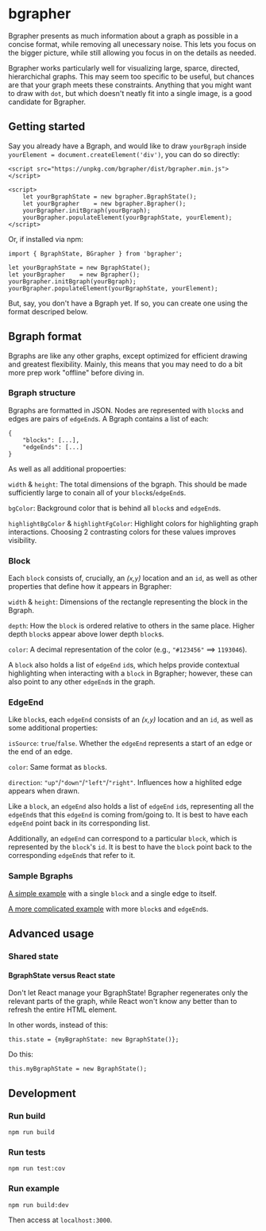 # bgrapher

Bgrapher presents as much information about a graph as possible in a concise format, while removing all unecessary noise. This lets you focus on the bigger picture, while still allowing you focus in on the details as needed.

Bgrapher works particularly well for visualizing large, sparce, directed, hierarchichal graphs. This may seem too specific to be useful, but chances are that your graph meets these constraints. Anything that you might want to draw with `dot`, but which doesn't neatly fit into a single image, is a good candidate for Bgrapher.

## Getting started

Say you already have a Bgraph, and would like to draw `yourBgraph` inside `yourElement = document.createElement('div')`, you can do so directly:

```
<script src="https://unpkg.com/bgrapher/dist/bgrapher.min.js"></script>

<script>
    let yourBgraphState = new bgrapher.BgraphState();
    let yourBgrapher    = new bgrapher.Bgrapher();
    yourBgrapher.initBgraph(yourBgraph);
    yourBgrapher.populateElement(yourBgraphState, yourElement);
</script>
```

Or, if installed via npm:

```
import { BgraphState, BGrapher } from 'bgrapher';

let yourBgraphState = new BgraphState();
let yourBgrapher    = new Bgrapher();
yourBgrapher.initBgraph(yourBgraph);
yourBgrapher.populateElement(yourBgraphState, yourElement);
```

But, say, you don't have a Bgraph yet. If so, you can create one using the format descriped below.

## Bgraph format

Bgraphs are like any other graphs, except optimized for efficient drawing and greatest flexibility. Mainly, this means that you may need to do a bit more prep work "offline" before diving in.

### Bgraph structure

Bgraphs are formatted in JSON. Nodes are represented with `block`s and edges are pairs of `edgeEnd`s. A Bgraph contains a list of each:

```
{
    "blocks": [...],
    "edgeEnds": [...]
}
```

As well as all additional propoerties:

`width` & `height`: The total dimensions of the bgraph. This should be made sufficiently large to conain all of your `block`s/`edgeEnd`s.

`bgColor`: Background color that is behind all `block`s and `edgeEnd`s.

`highlightBgColor` & `highlightFgColor`: Highlight colors for highlighting graph interactions. Choosing 2 contrasting colors for these values improves visibility.

### Block

Each `block` consists of, crucially, an _(`x`,`y`)_ location and an `id`, as well as other properties that define how it appears in Bgrapher:

`width` & `height`: Dimensions of the rectangle representing the block in the Bgraph.

`depth`: How the `block` is ordered relative to others in the same place. Higher depth `block`s appear above lower depth `block`s.

`color`: A decimal representation of the color (e.g., `"#123456"` ==> `1193046`).

A `block` also holds a list of `edgeEnd` `id`s, which helps provide contextual highlighting when interacting with a `block` in Bgrapher; however, these can also point to any other `edgeEnd`s in the graph.

### EdgeEnd

Like `block`s, each `edgeEnd` consists of an _(`x`,`y`)_ location and an `id`, as well as some additional properties:

`isSource`: `true`/`false`. Whether the `edgeEnd` represents a start of an edge or the end of an edge.

`color`: Same format as `block`s.

`direction`: `"up"`/`"down"`/`"left"`/`"right"`. Influences how a highlited edge appears when drawn.

Like a `block`, an `edgeEnd` also holds a list of `edgeEnd` `id`s, representing all the `edgeEnd`s that this `edgeEnd` is coming from/going to. It is best to have each `edgeEnd` point back in its corresponding list.

Additionally, an `edgeEnd` can correspond to a particular `block`, which is represented by the `block`'s `id`. It is best to have the `block` point back to the corresponding `edgeEnd`s that refer to it.

### Sample Bgraphs

[A simple example](test/bgraphs/oneedge.json) with a single `block` and a single edge to itself.

[A more complicated example](test/bgraphs/default.json) with more `block`s and `edgeEnd`s.

## Advanced usage

### Shared state

#### BgraphState versus React state

Don't let React manage your BgraphState! Bgrapher regenerates only the relevant parts of the graph, while React won't know any better than to refresh the entire HTML element.

In other words, instead of this:

```
this.state = {myBgraphState: new BgraphState()};
```

Do this:

```
this.myBgraphState = new BgraphState();
```

## Development

### Run build

```
npm run build
```

### Run tests

```
npm run test:cov
```

### Run example

```
npm run build:dev
```

Then access at `localhost:3000`.
